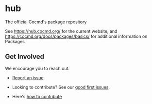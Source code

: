 # hub
The official Cocmd's package repository

See https://hub.cocmd.org/ for the current website, and https://cocmd.org/docs/packages/basics/ for additional information on Packages


## Get Involved

We encourage you to reach out.

- [Report an issue](https://github.com/cocmd/hub/issues/new)

- Looking to contribute? See our [good first issues](https://github.com/cocmd/hub/contribute).

- Here's [how to contribute](https://github.com/cocmd/hub/blob/master/CONTRIBUTING.md)
